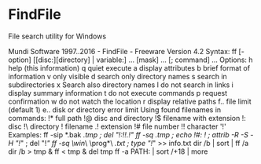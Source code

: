 # FindFile
File search utility for Windows

Mundi Software 1997..2016 - FindFile - Freeware Version 4.2
Syntax: ff [-option] [[disc:][directory\] | variable:] ... [mask] ... [; command] ...
Options:
   h   help (this information)    q   quiet execute
   a   display attributes         b   brief format of information
   v   only visible               d   search only directory names
   s   search in subdirectories   x   Search also directory names
   l   do not search in links     i   display summary information
   t   do not execute commands    p   request confirmation
   w   do not watch the location  r   display relative paths
   f.. file limit (default 1)     e.. disk or directory error limit
Using found filenames in commands:
   !*  full path
   !@  disc and directory         !$  filename with extension
   !:  disc                       !\  directory
   !   filename                   .!  extension
   !#  file number                !!  character '!'
Examples:
   ff -sip \*.bak *.tmp ; del "!:\!\!.!"
   ff -sq *.tmp ; echo !#: !* ; attrib -R -S -H "!*" ; del "!*"
   ff -sq \win*\ \prog*\ *.txt ; type "!*" >> info.txt
   dir /b | sort | ff /a
   dir /b > tmp & ff < tmp & del tmp
   ff -a PATH: | sort /+18 | more
